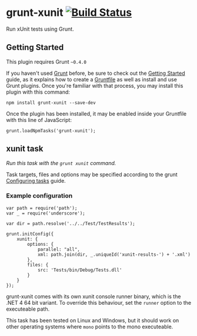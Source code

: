 # grunt-xunit [![Build Status](https://travis-ci.org/jgillich/grunt-xunit.svg?branch=master)](https://travis-ci.org/jgillich/grunt-xunit)

Run xUnit tests using Grunt.

##  Getting Started

This plugin requires Grunt `~0.4.0`

If you haven't used [Grunt](http://gruntjs.com/) before, be sure to check out the [Getting Started](http://gruntjs.com/getting-started) guide, as it explains how to create a [Gruntfile](http://gruntjs.com/sample-gruntfile) as well as install and use Grunt plugins. Once you're familiar with that process, you may install this plugin with this command:

```
npm install grunt-xunit --save-dev
```

Once the plugin has been installed, it may be enabled inside your Gruntfile with this line of JavaScript:

```
grunt.loadNpmTasks('grunt-xunit');
```

## xunit task
_Run this task with the `grunt xunit` command._

Task targets, files and options may be specified according to the grunt [Configuring tasks](http://gruntjs.com/configuring-tasks) guide.

### Example configuration

```
var path = require('path');
var _ = require('underscore');

var dir = path.resolve('../../Test/TestResults');

grunt.initConfig({
    xunit: {
        options: {
            parallel: "all",
            xml: path.join(dir, _.uniqueId('xunit-results-') + '.xml')
        },
        files: {
            src: 'Tests/bin/Debug/Tests.dll'
        }
    }
});
```

grunt-xunit comes with its own xunit console runner binary, which is the .NET 4 64 bit variant. To override this behaviour, set the `runner` option to the executeable path.

This task has been tested on Linux and Windows, but it should work on other operating systems where `mono` points to the mono executeable.
